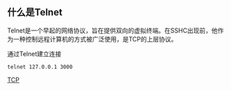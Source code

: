 ## 什么是Telnet

Telnet是一个早起的网络协议，旨在提供双向的虚拟终端。在SSHC出现前，他作为一种控制远程计算机的方式被广泛使用，是TCP的上层协议。

通过Telnet建立连接
```apple js
telnet 127.0.0.1 3000
```

[TCP](https://github.com/hungryYang/node_practice/tree/master/TCP)
